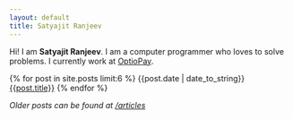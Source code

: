```yaml
---
layout: default
title: Satyajit Ranjeev
---
```

Hi! I am **Satyajit Ranjeev**. I am a computer programmer who loves to solve problems. I currently work at [OptioPay](http://optiopay.com).

{% for post in site.posts limit:6 %}
  {{post.date | date_to_string}} [{{post.title}}]({{post.url}}) 
{% endfor %}

*Older posts can be found at [/articles](/articles)*
